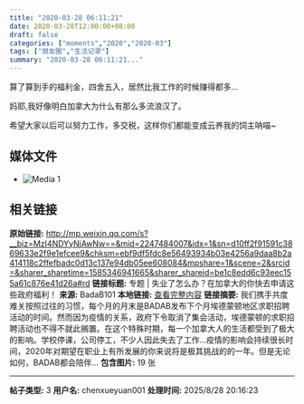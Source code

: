 ```yaml
---
title: "2020-03-28 06:11:21"
date: 2020-03-28T12:00:00+08:00
draft: false
categories: ["moments","2020","2020-03"]
tags: ["朋友圈","生活记录"]
summary: "2020-03-28 06:11:21..."
---
```


算了算到手的福利金，四舍五入，居然比我工作的时候赚得都多…

妈耶,我好像明白加拿大为什么有那么多流浪汉了。

希望大家以后可以努力工作，多交税，这样你们都能变成云养我的饲主呐喵~

## 媒体文件

- ![Media 1](/Moments/photos/2020-03-28/202003280611210.jpg)

## 相关链接

**原始链接:** http://mp.weixin.qq.com/s?__biz=MzI4NDYyNjAwNw==&mid=2247484007&idx=1&sn=d10ff2f91591c3869633e2f9e1efcee9&chksm=ebf9df5fdc8e56493934b03e4256a9daa8b2a414118c2ffefbadc0d13c137e94db05ee608084&mpshare=1&scene=2&srcid=&sharer_sharetime=1585346941665&sharer_shareid=be1c8edd6c93eec155a61c876e41d26a#rd
**链接标题:** 专题 | 失业了怎么办？在加拿大的你快去申请这些政府福利！
**来源:** BadaB101
**本地链接:** [查看完整内容](/link_content/2020/03/2020-03-28-2/link_content/)
**链接摘要:** 我们携手共度难关按照过往的习惯，每个月的月末是BADAB发布下个月埃德蒙顿地区求职招聘活动的时间。然而因为疫情的关系，政府下令取消了集会活动，埃德蒙顿的求职招聘活动也不得不就此搁置。在这个特殊时期，每一个加拿大人的生活都受到了极大的影响。学校停课，公司停工，不少人因此失去了工作…疫情的影响会持续很长时间，2020年对期望在职业上有所发展的你来说将是极其挑战的的一年。但是无论如何，BADAB都会陪伴...
**包含图片:** 19 张

---

**帖子类型:** 3
**用户名:** chenxueyuan001
**处理时间:** 2025/8/28 20:16:23